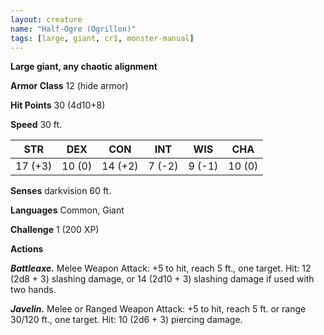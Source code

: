 ```yaml
---
layout: creature
name: "Half-Ogre (Ogrillon)"
tags: [large, giant, cr1, monster-manual]
---
```


**Large giant, any chaotic alignment**

**Armor Class** 12 (hide armor)

**Hit Points** 30 (4d10+8)

**Speed** 30 ft.

|   STR   |   DEX   |   CON   |   INT   |   WIS   |   CHA   |
|:-----:|:-----:|:-----:|:-----:|:-----:|:-----:|
| 17 (+3) | 10 (0) | 14 (+2) | 7 (-2) | 9 (-1) | 10 (0) |

**Senses** darkvision 60 ft.

**Languages** Common, Giant

**Challenge** 1 (200 XP)

**Actions**

***Battleaxe.*** Melee Weapon Attack: +5 to hit, reach 5 ft., one target. Hit: 12 (2d8 + 3) slashing damage, or 14 (2d10 + 3) slashing damage if used with two hands.

***Javelin.*** Melee or Ranged Weapon Attack: +5 to hit, reach 5 ft. or range 30/120 ft., one target. Hit: 10 (2d6 + 3) piercing damage.


